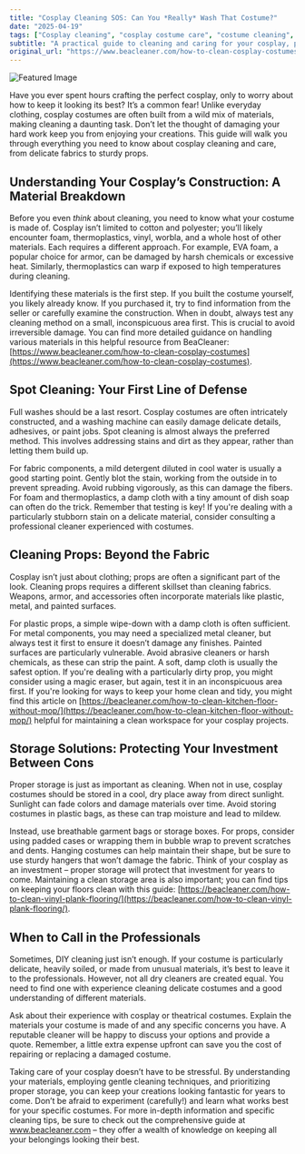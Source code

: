 ```yaml
---
title: "Cosplay Cleaning SOS: Can You *Really* Wash That Costume?"
date: "2025-04-19"
tags: ["Cosplay cleaning", "cosplay costume care", "costume cleaning", "foam cleaning", "fabric cleaning", "prop cleaning", "cosplay maintenance"]
subtitle: "A practical guide to cleaning and caring for your cosplay, protecting your investment and ensuring a stunning look for every con."
original_url: "https://www.beacleaner.com/how-to-clean-cosplay-costumes"
---
```




![Featured Image](https://res.cloudinary.com/dnm0udlvz/image/upload/v1745050412/article_image_56_i0z8zm.jpg)

Have you ever spent hours crafting the perfect cosplay, only to worry about how to keep it looking its best? It’s a common fear! Unlike everyday clothing, cosplay costumes are often built from a wild mix of materials, making cleaning a daunting task. Don’t let the thought of damaging your hard work keep you from enjoying your creations. This guide will walk you through everything you need to know about cosplay cleaning and care, from delicate fabrics to sturdy props. 

## Understanding Your Cosplay’s Construction: A Material Breakdown

Before you even *think* about cleaning, you need to know what your costume is made of. Cosplay isn’t limited to cotton and polyester; you’ll likely encounter foam, thermoplastics, vinyl, worbla, and a whole host of other materials. Each requires a different approach. For example, EVA foam, a popular choice for armor, can be damaged by harsh chemicals or excessive heat. Similarly, thermoplastics can warp if exposed to high temperatures during cleaning. 

Identifying these materials is the first step. If you built the costume yourself, you likely already know. If you purchased it, try to find information from the seller or carefully examine the construction. When in doubt, always test any cleaning method on a small, inconspicuous area first. This is crucial to avoid irreversible damage. You can find more detailed guidance on handling various materials in this helpful resource from BeaCleaner: [https://www.beacleaner.com/how-to-clean-cosplay-costumes](https://www.beacleaner.com/how-to-clean-cosplay-costumes).

## Spot Cleaning: Your First Line of Defense

Full washes should be a last resort. Cosplay costumes are often intricately constructed, and a washing machine can easily damage delicate details, adhesives, or paint jobs. Spot cleaning is almost always the preferred method. This involves addressing stains and dirt as they appear, rather than letting them build up. 

For fabric components, a mild detergent diluted in cool water is usually a good starting point. Gently blot the stain, working from the outside in to prevent spreading. Avoid rubbing vigorously, as this can damage the fibers. For foam and thermoplastics, a damp cloth with a tiny amount of dish soap can often do the trick. Remember that testing is key! If you're dealing with a particularly stubborn stain on a delicate material, consider consulting a professional cleaner experienced with costumes. 

## Cleaning Props: Beyond the Fabric

Cosplay isn’t just about clothing; props are often a significant part of the look. Cleaning props requires a different skillset than cleaning fabrics. Weapons, armor, and accessories often incorporate materials like plastic, metal, and painted surfaces. 

For plastic props, a simple wipe-down with a damp cloth is often sufficient. For metal components, you may need a specialized metal cleaner, but always test it first to ensure it doesn’t damage any finishes. Painted surfaces are particularly vulnerable. Avoid abrasive cleaners or harsh chemicals, as these can strip the paint. A soft, damp cloth is usually the safest option. If you're dealing with a particularly dirty prop, you might consider using a magic eraser, but again, test it in an inconspicuous area first.  If you're looking for ways to keep your home clean and tidy, you might find this article on [https://beacleaner.com/how-to-clean-kitchen-floor-without-mop/](https://beacleaner.com/how-to-clean-kitchen-floor-without-mop/) helpful for maintaining a clean workspace for your cosplay projects.

## Storage Solutions: Protecting Your Investment Between Cons

Proper storage is just as important as cleaning. When not in use, cosplay costumes should be stored in a cool, dry place away from direct sunlight. Sunlight can fade colors and damage materials over time. Avoid storing costumes in plastic bags, as these can trap moisture and lead to mildew. 

Instead, use breathable garment bags or storage boxes. For props, consider using padded cases or wrapping them in bubble wrap to prevent scratches and dents. Hanging costumes can help maintain their shape, but be sure to use sturdy hangers that won’t damage the fabric.  Think of your cosplay as an investment – proper storage will protect that investment for years to come.  Maintaining a clean storage area is also important; you can find tips on keeping your floors clean with this guide: [https://beacleaner.com/how-to-clean-vinyl-plank-flooring/](https://beacleaner.com/how-to-clean-vinyl-plank-flooring/).

## When to Call in the Professionals

Sometimes, DIY cleaning just isn’t enough. If your costume is particularly delicate, heavily soiled, or made from unusual materials, it’s best to leave it to the professionals. However, not all dry cleaners are created equal. You need to find one with experience cleaning delicate costumes and a good understanding of different materials. 

Ask about their experience with cosplay or theatrical costumes. Explain the materials your costume is made of and any specific concerns you have. A reputable cleaner will be happy to discuss your options and provide a quote. Remember, a little extra expense upfront can save you the cost of repairing or replacing a damaged costume.



Taking care of your cosplay doesn’t have to be stressful. By understanding your materials, employing gentle cleaning techniques, and prioritizing proper storage, you can keep your creations looking fantastic for years to come. Don’t be afraid to experiment (carefully!) and learn what works best for your specific costumes. For more in-depth information and specific cleaning tips, be sure to check out the comprehensive guide at www.beacleaner.com – they offer a wealth of knowledge on keeping all your belongings looking their best.
